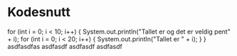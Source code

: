 # Kodesnutt

for (int i = 0; i < 10; i++) {
        System.out.println("Tallet er og det er veldig pent" + i);
	for (int i = 0; i < 20; i++) {
            System.out.println("Tallet er " + i);
        }
}
asdfasdfas
asdfasdf
asdfasdf
asdfasdf

